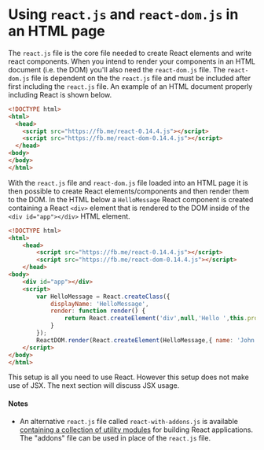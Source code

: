 # Using `react.js` and `react-dom.js` in an HTML page

The `react.js` file is the core file needed to create React elements and write react components. When you intend to render your components in an HTML document (i.e. the DOM) you'll also need the `react-dom.js` file. The `react-dom.js` file is dependent on the the `react.js` file and must be included after first including the `react.js` file. An example of an HTML document properly including React is shown below.

```html
<!DOCTYPE html>
<html>
  <head>
    <script src="https://fb.me/react-0.14.4.js"></script>
    <script src="https://fb.me/react-dom-0.14.4.js"></script>
  </head>
<body>
</body>
</html>
```

With the `react.js` file and `react-dom.js` file loaded into an HTML page it is then possible to create React elements/components and then render them to the DOM. In the HTML below a `HelloMessage` React component is created containing a React `<div>` element that is rendered to the DOM inside of the `<div id="app"></div>` HTML element.

```html
<!DOCTYPE html>
<html>
    <head>
        <script src="https://fb.me/react-0.14.4.js"></script>
        <script src="https://fb.me/react-dom-0.14.4.js"></script>
    </head>
<body>
    <div id="app"></div>
    <script>
        var HelloMessage = React.createClass({
            displayName: 'HelloMessage',
            render: function render() {
                return React.createElement('div',null,'Hello ',this.props.name);
            }
        });
        ReactDOM.render(React.createElement(HelloMessage,{ name: 'John' }), document.getElementById('app'));
    </script>
</body>
</html>
```

This setup is all you need to use React. However this setup does not make use of JSX. The next section will discuss JSX usage.   

#### Notes

* An alternative `react.js` file called `react-with-addons.js` is available [containing a collection of utility modules](https://facebook.github.io/react/docs/addons.html) for building React applications. The "addons" file can be used in place of the `react.js` file.